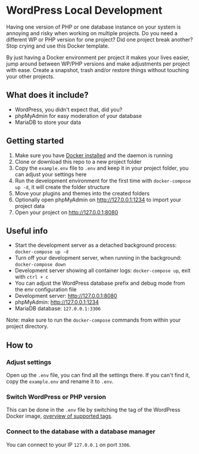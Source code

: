 # WordPress Local Development

Having one version of PHP or one database instance on your system is annoying and risky when working on multiple projects. Do you need a different WP or PHP version for one project? Did one project break another? Stop crying and use this Docker template.

By just having a Docker environment per project it makes your lives easier, jump around between WP/PHP versions and make adjustments per project with ease. Create a snapshot, trash and/or restore things without touching your other projects.

## What does it include?

- WordPress, you didn't expect that, did you?
- phpMyAdmin for easy moderation of your database
- MariaDB to store your data

## Getting started

1. Make sure you have [Docker installed](https://docs.docker.com/get-docker/) and the daemon is running
2. Clone or download this repo to a new project folder
3. Copy the `example.env` file to `.env` and keep it in your project folder, you can adjust your settings here
4. Run the development environment for the first time with `docker-compose up -d`, it will create the folder structure
5. Move your plugins and themes into the created folders
6. Optionally open phpMyAdmin on http://127.0.0.1:1234 to import your project data
7. Open your project on http://127.0.0.1:8080

## Useful info

- Start the development server as a detached background process: `docker-compose up -d`
- Turn off your development server, when running in the background: `docker-compose down`
- Development server showing all container logs: `docker-compose up`, exit with `ctrl + c`
- You can adjust the WordPress database prefix and debug mode from the env configuration file
- Development server: http://127.0.0.1:8080
- phpMyAdmin: http://127.0.0.1:1234
- MariaDB database: `127.0.0.1:3306`

Note: make sure to run the `docker-compose` commands from within your project directory.

## How to

### Adjust settings

Open up the `.env` file, you can find all the settings there. If you can't find it, copy the `example.env` and rename it to `.env`.

### Switch WordPress or PHP version

This can be done in the `.env` file by switching the tag of the WordPress Docker image, [overview of supported tags](https://hub.docker.com/_/wordpress/).

### Connect to the database with a database manager

You can connect to your IP `127.0.0.1` on port `3306`.
